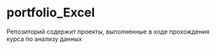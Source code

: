 # portfolio_Excel
Репозиторий содержит проекты, выполненные в ходе прохождения курса по анализу данных

